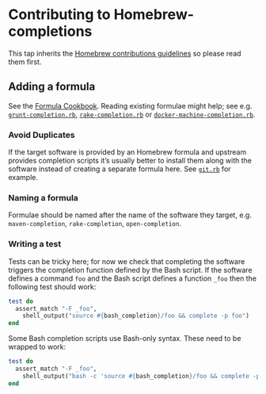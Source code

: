 # Contributing to Homebrew-completions
This tap inherits the [Homebrew contributions guidelines][homebrew-contrib] so
please read them first.

[homebrew-contrib]: https://github.com/Homebrew/homebrew/blob/master/CONTRIBUTING.md#contributing

## Adding a formula
See the [Formula Cookbook][cookbook]. Reading existing formulae might help; see
e.g. [`grunt-completion.rb`][grunt], [`rake-completion.rb`][rake] or
[`docker-machine-completion.rb`][docker-machine].

[cookbook]: https://github.com/Homebrew/homebrew/blob/master/share/doc/homebrew/Formula-Cookbook.md
[grunt]: https://github.com/Homebrew/homebrew-completions/blob/d7ef214fa291be04e4560886e3d05d7246ef9263/grunt-completion.rb
[rake]: https://github.com/Homebrew/homebrew-completions/blob/d7ef214fa291be04e4560886e3d05d7246ef9263/rake-completion.rb
[docker-machine]: https://github.com/Homebrew/homebrew-completions/blob/9fb2be4a5c2711a005a114ae3aaea66504193201/docker-machine-completion.rb

### Avoid Duplicates
If the target software is provided by an Homebrew formula and upstream provides
completion scripts it’s usually better to install them along with the software
instead of creating a separate formula here. See [`git.rb`][git] for example.

[git]: https://github.com/Homebrew/homebrew/blob/ad955fe0f2eeeb724bb482cfc0c79847989f21ff/Library/Formula/git.rb#L119-L123

### Naming a formula
Formulae should be named after the name of the software they target, e.g.
`maven-completion`, `rake-completion`, `open-completion`.

### Writing a test
Tests can be tricky here; for now we check that completing the software
triggers the completion function defined by the Bash script. If the software
defines a command `foo` and the Bash script defines a function `_foo` then the
following test should work:

```rb
test do
  assert_match "-F _foo",
    shell_output("source #{bash_completion}/foo && complete -p foo")
end
```

Some Bash completion scripts use Bash-only syntax. These need to be wrapped to
work:

```rb
test do
  assert_match "-F _foo",
    shell_output("bash -c 'source #{bash_completion}/foo && complete -p foo'")
end
```
